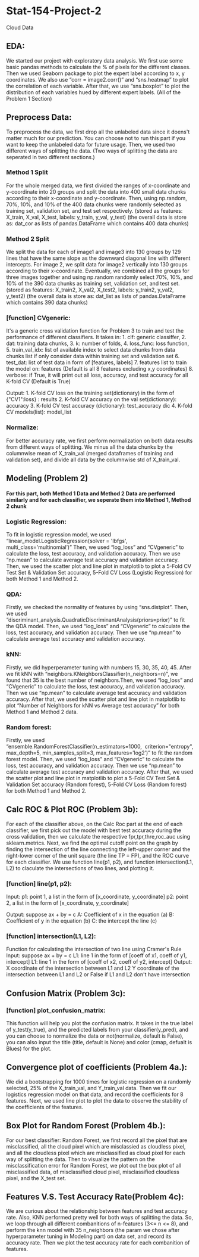 # Stat-154-Project-2
Cloud Data
## EDA:
We started our project with exploratory data analysis. We first use some basic pandas methods to calculate the % of pixels for the different classes. Then we used Seaborn package to plot the expert label according to x, y coordinates. We also use “corr = image2.corr()” and “sns.heatmap” to plot the correlation of each variable. After that, we use “sns.boxplot” to plot the distribution of each variables hued by different expert labels. (All of the Problem 1 Section)
## Preprocess Data: 
To preprocess the data, we first drop all the unlabeled data since it doens't matter much for our prediction. You can choose not to run this part if you want to keep the unlabeled data for future usage. 
Then, we used two different ways of splitting the data. (Two ways of splitting the data are seperated in two different sections.)
### Method 1 Split
For the whole merged data, we first divided the ranges of x-coordinate and y-coordinate into 20 groups and split the data into 400 small data chunks according to their x-coordinate and y-coordinate. Then, using np.random, 70%, 10%, and 10% of the 400 data chunks were randomly selected as training set, validation set, and test set respectively.
(stored as features: X_train, X_val, X_test, labels: y_train, y_val, y_test)
(the overall data is store as: dat_cor as lists of pandas.DataFrame which contains 400 data chunks)
### Method 2 Split
We split the data for each of image1 and image3 into 130 groups by 129 lines that have the same slope as the downward diagonal line with different intercepts. For image 2, we split data for image2 vertically into 130 groups according to their x-coordinate. Eventually, we combined all the groups for three images together and using np.random randomly select 70%, 10%, and 10% of the 390 data chunks as training set, validation set, and test set.
(stored as features: X_train2, X_val2, X_test2, labels: y_train2, y_val2, y_test2)
(the overall data is store as: dat_list as lists of pandas.DataFrame which contains 390 data chunks)

### [function] CVgeneric: 
It's a generic cross validation function for Problem 3 to train and test the performance of different classifiers. It takes in:
     1. clf: generic classiffer,
     2. dat: training data chunks, 
     3. k: number of folds, 
     4. loss_func: loss function,
     5. train_val_idx: list of available index to select data chunks 
          from data chunks list if only consider data within training 
          set and validation set
     6. test_dat: list of test data in form of [features, labels]
     7. features list to train the model on: features (Default is all 8 features
          excluding x,y coordinates)
     8. verbose: if True, it will print out all loss, accuracy, and 
         test accuracy for all K-fold CV (Default is True)
         
   Output:
     1. K-fold CV loss on the training set(dictionary) in the form of 
          {"CV1":loss} : results
     2. K-fold CV accuracy on the val set(dictionary): accuracy
     3. K-fold CV test accuracy (dictionary): test_accuracy dic
     4. K-fold CV models(list): model_list 
     
### Normalize:
For better accuracy rate, we first perform normalization on both data results from different ways of splitting. We minus all the data chunks by the columnwise mean of X_train_val (merged dataframes of training and validation set), and divide all data by the columnwise std of X_train_val.

## Modeling (Problem 2)
#### For this part, both Method 1 Data and Method 2 Data are performed similarly and for each classifier, we seperate them into Method 1, Method 2 chunk
### Logistic Regression: 
To fit in logistic regression model, we used “linear_model.LogisticRegression(solver = 'lbfgs', multi_class='multinomial’)” Then, we used “log_loss” and “CVgeneric” to calculate the loss, test accuracy, and validation accuracy. Then we use “np.mean” to calculate average test accuracy and validation accuracy. Then, we used the scatter plot and line plot in matplotlib to plot a 5-Fold CV Test Set & Validation Set accuracy, 5-Fold CV Loss (Logistic Regression) for both Method 1 and Method 2.
### QDA:
Firstly, we checked the normality of features by using “sns.distplot”. Then, we used “discriminant_analysis.QuadraticDiscriminantAnalysis(priors=prior)” to fit the QDA model. Then, we used “log_loss” and “CVgeneric” to calculate the loss, test accuracy, and validation accuracy. Then we use “np.mean” to calculate average test accuracy and validation accuracy.
### kNN:
Firstly, we did hyperperameter tuning with numbers 15, 30, 35, 40, 45. After we fit kNN with “neighbors.KNeighborsClassifier(n_neighbors=n)”, we found that 35 is the best number of neighbors.Then, we used “log_loss” and “CVgeneric” to calculate the loss, test accuracy, and validation accuracy. Then we use “np.mean” to calculate average test accuracy and validation accuracy. After that, we used the scatter plot and line plot in matplotlib to plot “Number of Neighbors for kNN vs Average test accuracy” for both Method 1 and Method 2 data.
### Random forest:
Firstly, we used “ensemble.RandomForestClassifier(n_estimators=1000,  criterion="entropy", max_depth=5, min_samples_split=3, max_features='log2’)” to fit the random forest model. Then, we used “log_loss” and “CVgeneric” to calculate the loss, test accuracy, and validation accuracy. Then we use “np.mean” to calculate average test accuracy and validation accuracy. After that, we used the scatter plot and line plot in matplotlib to plot a 5-Fold CV Test Set & Validation Set accuracy (Random forest), 5-Fold CV Loss (Random forest) for both Method 1 and Method 2.

## Calc ROC & Plot ROC (Problem 3b):
For each of the classifier above, on the Calc Roc part at the end of each classifier, we first pick out the model with best test accuracy during the cross validation, then we calculate the respective fpr,tpr,thre,roc_auc using sklearn.metrics. Next, we find the optimal cutoff point on the graph by finding the intersection of the line connecting the left-upper corner and the right-lower corner of the unit square (the line TP = FP), and the ROC curve for each classifier. We use function line(p1, p2), and function intersection(L1, L2) to claculate the intersections of two lines, and plotting it.
### [function] line(p1, p2): 
Input:
  p1: point 1, a list in the form of [x_coordinate, y_coordinate]
  p2: point 2, a list in the form of [x_coordinate, y_coordinate]
  
Output:
  suppose ax + by = c
  A: Coefficient of x in the equation (a)
  B: Coefficient of y in the equation (b)
  C: the intercept the line (c)
### [function] intersection(L1, L2): 
Function for calculating the intersection of two line using Cramer's Rule
Input:
      suppose ax + by = c
      L1: line 1 in the form of [coeff of x1, coeff of y1, intercept]
      L1: line 1 in the form of [coeff of x2, coeff of y2, intercept] 
Output: 
      X coordinate of the intersection between L1 and L2
      Y coordinate of the intersection between L1 and L2
      or 
      False if L1 and L2 don't have intersection

## Confusion Matrix (Problem 3c):
### [function] plot_confusion_matrix:
This function will help you plot the confusion matrix. It takes in the true label of y_test(y_true), and the predicted labels from your classifier(y_pred), and you can choose to normalize the data or not(normalize, default is False), you can also input the title (title, default is None) and color (cmap, defualt is Blues) for the plot.  

## Convergence plot of coefficients (Problem 4a.):
We did a bootstrapping for 1000 times for logistic regression on a randomly selected, 25% of the X_train_val, and Y_train_val data. Then we fit our logistics regression model on that data, and record the coefficients for 8 features. Next, we used line plot to plot the data to observe the stability of the coefficients of the features.

## Box Plot for Random Forest (Problem 4b.):
For our best classifier: Random Forest, we first record all the pixel that are misclassified, all the cloud pixel which are misclassied as cloudless pixel, and all the cloudless pixel which are misclassified as cloud pixel for each way of splitting the data. Then to visualize the pattern on the misclassification error for Random Forest, we plot out the box plot of all misclassified data, of misclassified cloud pixel, misclassified cloudless pixel, and the X_test set. 

## Features V.S. Test Accuracy Rate(Problem 4c):
We are curious about the relationship between features and test accuracy rate. Also, KNN performed pretty well for both ways of splitting the data. So, we loop through all different combanitions of n-features (3<= n <= 8), and perform the knn model with 35 n_neighbors (the param we chose after hyperparameter tuning in Modeling part) on data set, and record its accuracy rate. Then we plot the test accuracy rate for each combanition of features.
